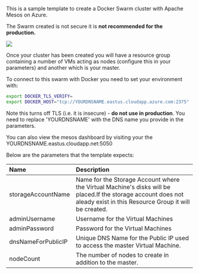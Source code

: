 This is a sample template to create a Docker Swarm cluster with Apache Mesos
on Azure. 

The Swarm created is not secure it is **not recommended for the production.**

<a href="https://portal.azure.com/#create/Microsoft.Template/uri/https%3A%2F%2Fraw.githubusercontent.com%2FAzure%2Fazure-quickstart-templates%2Fmaster%2Fdocker-swarm-mesos-cluster-simple%2Fazuredeploy.json" target="_blank">
    <img src="http://azuredeploy.net/deploybutton.png"/>
</a>

Once your cluster has been created you will have a resource group containing a
number of VMs acting as nodes (configure this in your parameters) and another
which is your master. 

To connect to this swarm with Docker you need to set your environment with:

```sh
export DOCKER_TLS_VERIFY=
export DOCKER_HOST="tcp://YOURDNSNAME.eastus.cloudapp.azure.com:2375"
```

Note this turns off TLS (i.e. it is insecure) - **do not use in production**.
You need to replace 'YOURDNSNAME' with the DNS name you provide in the
parameters.

You can also view the mesos dashboard by visiting your the
YOURDNSNAME.eastus.cloudapp.net:5050

Below are the parameters that the template expects:

| Name   | Description    |
|:--- |:---|
| storageAccountName  | Name for the Storage Account where the Virtual Machine's disks will be placed.If the storage account does not aleady exist in this Resource Group it will be created. |
| adminUsername  | Username for the Virtual Machines  |
| adminPassword  | Password for the Virtual Machines  |
| dnsNameForPublicIP  | Unique DNS Name for the Public IP used to access the master Virtual Machine. |
| nodeCount | The number of nodes to create in addition to the master. |